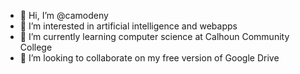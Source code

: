 - 👋 Hi, I’m @camodeny
- 👀 I’m interested in artificial intelligence and webapps
- 🌱 I’m currently learning computer science at Calhoun Community College
- 💞️ I’m looking to collaborate on my free version of Google Drive

<!---
camodeny/camodeny is a ✨ special ✨ repository because its `README.md` (this file) appears on your GitHub profile.
You can click the Preview link to take a look at your changes.
--->

